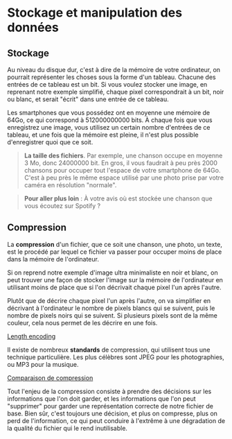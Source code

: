 # Stockage et manipulation des données

## Stockage

Au niveau du disque dur, c'est à dire de la mémoire de votre ordinateur, on pourrait représenter les choses sous la forme d'un tableau. Chacune des entrées de ce tableau est un bit. Si vous voulez stocker une image, en reprenant notre exemple simplifié, chaque pixel correspondrait à un bit, noir ou blanc, et serait "écrit" dans une entrée de ce tableau. 

Les smartphones que vous possédez ont en moyenne une mémoire de 64Go, ce qui correspond à 512000000000 bits. À chaque fois que vous enregistrez une image, vous utilisez un certain nombre d'entrées de ce tableau, et une fois que la mémoire est pleine, il n'est plus possible d'enregistrer quoi que ce soit. 

> **La taille des fichiers**. Par exemple, une chanson occupe en moyenne 3 Mo, donc 24000000 bit. En gros, il vous faudrait à peu près 2000 chansons pour occuper tout l'espace de votre smartphone de 64Go. C'est à peu près le même espace utilisé par une photo prise par votre caméra en résolution "normale". 

> **Pour aller plus loin** : À votre avis où est stockée une chanson que vous écoutez sur Spotify ? 

## Compression

La **compression** d'un fichier, que ce soit une chanson, une photo, un texte, est le procédé par lequel ce fichier va passer pour occuper moins de place dans la mémoire de l'ordinateur. 

Si on reprend notre exemple d'image ultra minimaliste en noir et blanc, on peut trouver une façon de stocker l'image sur la mémoire de l'ordinateur en utilisant moins de place que si l'on décrivait chaque pixel l'un après l'autre. 

Plutôt que de décrire chaque pixel l'un après l'autre, on va simplifier en décrivant à l'ordinateur le nombre de pixels blancs qui se suivent, puis le nombre de pixels noirs qui se suivent. Si plusieurs pixels sont de la même couleur, cela nous permet de les décrire en une fois. 

[Length encoding](https://www.csfieldguide.org.nz/en/interactives/run-length-encoding/)

Il existe de nombreux **standards** de compression, qui utilisent tous une technique particulière. Les plus célèbres sont JPEG pour les photographies, ou MP3 pour la musique. 

[Comparaison de compression](https://www.csfieldguide.org.nz/en/interactives/compression-comparer/)

Tout l'enjeu de la compression consiste à prendre des décisions sur les informations que l'on doit garder, et les informations que l'on peut "supprimer" pour garder une représentation correcte de notre fichier de base. Bien sûr, c'est toujours une décision, et plus on compresse, plus on perd de l'information, ce qui peut conduire à l'extrême à une dégradation de la qualité du fichier qui le rend inutilisable.  
